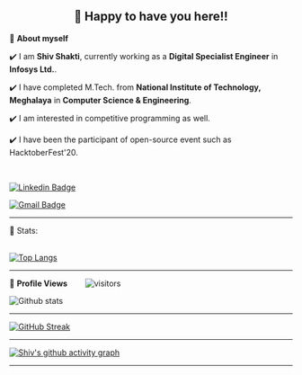 <!-- README FILE CODE -->



<!-- WAKING HAND WITH GOOD TO HAVE YOU TEXT-->
<h2 align=center>👋 Happy to have you here!!</h2>


<!--ABOUT ME CODE-->
🌱 **About myself**<br>

✔️ I am **Shiv Shakti**, currently working as a **Digital Specialist Engineer** in **Infosys Ltd.**. <br>

✔️ I have completed M.Tech. from **National Institute of Technology, Meghalaya** in **Computer Science & Engineering**. <br>

✔️ I am interested in competitive programming as well. <br>

✔️ I have been the participant of  open-source event such as HacktoberFest'20.

<br>


<!-- SOCAIL MEDIA HANDLES -->
[![Linkedin Badge](https://img.shields.io/badge/-ShivShakti-blue?style=flat-square&logo=Linkedin&logoColor=white&link=https://www.linkedin.com/in/shiv-shakti-ss/)](https://www.linkedin.com/in/shiv-shakti-ss/)

[![Gmail Badge](https://img.shields.io/badge/-shivshaktiss17@gmail.com-c14438?style=flat-square&logo=Gmail&logoColor=white&link=mailto:shivshaktiss17@gmail.com)](mailto:shivshaktiss17@gmail.com)

---

<!-- STATISTICS ABOUT PROFILE -->

 📶 Stats:<br><br>
 
 
<!--  TOP LANGUAGES STATISTICS -->
 [![Top Langs](https://github-readme-stats.vercel.app/api/top-langs/?username=shivshaktiss17&theme=dark&layout=compact&align=right&width=40%)](https://github.com/shivshaktiss17/github-readme-stats)
 
 ---
 
<!--  PROFILES VIEWS -->
🌱 **Profile Views**&nbsp;&nbsp;&nbsp;&nbsp;&nbsp;&nbsp;&nbsp;
![visitors](https://profile-counter.glitch.me/shivshaktiss17/count.svg?align=center)


<!-- GITHUB STATISTICS -->
 ![Github stats](https://github-readme-stats.vercel.app/api?username=shivshaktiss17)  
 
 
 <hr>
 
<!--  CONTRIBUTION AND STREAK BLOCK -->
 [![GitHub Streak](https://github-readme-streak-stats.herokuapp.com/?user=shivshaktiss17&currStreakNum=2FD3EB&fire=pink&sideLabels=F00&theme=nightowl)](https://git.io/streak-stats)       
         

---
 
<!-- ACTIVITY GRAPH TRACKER -->
[![Shiv's github activity graph](https://activity-graph.herokuapp.com/graph?username=shivshaktiss17&theme=react-dark)](https://github.com/shivshaktiss17/github-readme-activity-graph)

  

---
  </code>
</p>


<!-- ![My github stats](https://github-readme-stats.vercel.app/api?username=shivshaktiss17&show_icons=true&title_color=fff&icon_color=79ff97&text_color=9f9f9f&bg_color=151515&count_private=true&width=40%&align=left) 
<center><img src="https://logimp.files.wordpress.com/2019/01/viral-p-1.gif?w=736&zoom=2" align="right" width="30%"></center>




 -->


<!--
**shivshaktiss17/shivshaktiss17** is a ✨ _special_ ✨ repository because its `README.md` (this file) appears on your GitHub profile.

Here are some ideas to get you started:

- 🔭 I’m currently working on ...
- 🌱 I’m currently learning ...
- 👯 I’m looking to collaborate on ...
- 🤔 I’m looking for help with ...
- 💬 Ask me about ...
- 📫 How to reach me: ...
- 😄 Pronouns: ...
- ⚡ Fun fact: ...
-->
